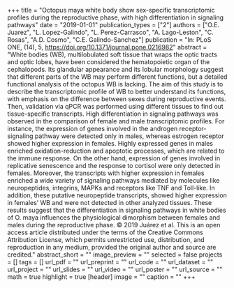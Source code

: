 +++
title = "Octopus maya white body show sex-specific transcriptomic profiles during the reproductive phase, with high differentiation in signaling pathways"
date = "2019-01-01"
publication_types = ["2"]
authors = ["O.E. Juarez", "L. Lopez-Galindo", "L. Perez-Carrasco", "A. Lago-Leston", "C. Rosas", "A.D. Cosmo", "C.E. Galindo-Sanchez"]
publication = "In: PLoS ONE, (14), 5, https://doi.org/10.1371/journal.pone.0216982"
abstract = "White bodies (WB), multilobulated soft tissue that wraps the optic tracts and optic lobes, have been considered the hematopoietic organ of the cephalopods. Its glandular appearance and its lobular morphology suggest that different parts of the WB may perform different functions, but a detailed functional analysis of the octopus WB is lacking. The aim of this study is to describe the transcriptomic profile of WB to better understand its functions, with emphasis on the difference between sexes during reproductive events. Then, validation via qPCR was performed using different tissues to find out tissue-specific transcripts. High differentiation in signaling pathways was observed in the comparison of female and male transcriptomic profiles. For instance, the expression of genes involved in the androgen receptor-signaling pathway were detected only in males, whereas estrogen receptor showed higher expression in females. Highly expressed genes in males enriched oxidation-reduction and apoptotic processes, which are related to the immune response. On the other hand, expression of genes involved in replicative senescence and the response to cortisol were only detected in females. Moreover, the transcripts with higher expression in females enriched a wide variety of signaling pathways mediated by molecules like neuropeptides, integrins, MAPKs and receptors like TNF and Toll-like. In addition, these putative neuropeptide transcripts, showed higher expression in females’ WB and were not detected in other analyzed tissues. These results suggest that the differentiation in signaling pathways in white bodies of O. maya influences the physiological dimorphism between females and males during the reproductive phase. © 2019 Juárez et al. This is an open access article distributed under the terms of the Creative Commons Attribution License, which permits unrestricted use, distribution, and reproduction in any medium, provided the original author and source are credited."
abstract_short = ""
image_preview = ""
selected = false
projects = []
tags = []
url_pdf = ""
url_preprint = ""
url_code = ""
url_dataset = ""
url_project = ""
url_slides = ""
url_video = ""
url_poster = ""
url_source = ""
math = true
highlight = true
[header]
image = ""
caption = ""
+++
